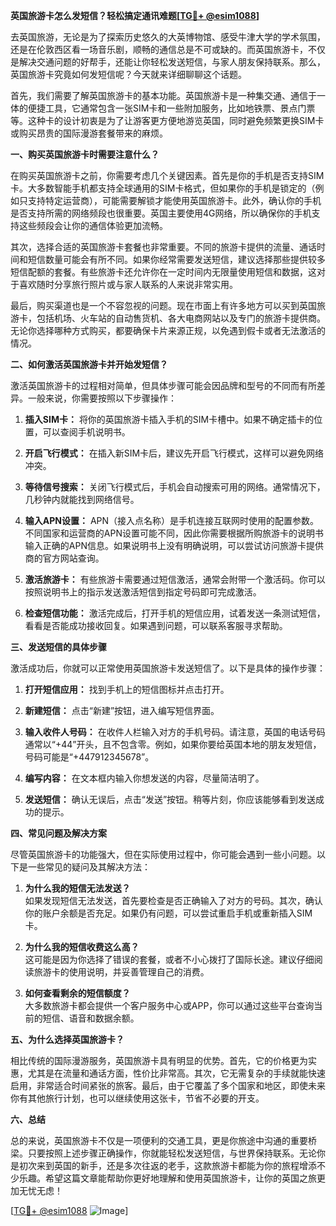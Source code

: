 **英国旅游卡怎么发短信？轻松搞定通讯难题[[TG💪+ @esim1088](https://t.me/s/esim1088)]**

去英国旅游，无论是为了探索历史悠久的大英博物馆、感受牛津大学的学术氛围，还是在伦敦西区看一场音乐剧，顺畅的通信总是不可或缺的。而英国旅游卡，不仅是解决交通问题的好帮手，还能让你轻松发送短信，与家人朋友保持联系。那么，英国旅游卡究竟如何发短信呢？今天就来详细聊聊这个话题。

首先，我们需要了解英国旅游卡的基本功能。英国旅游卡是一种集交通、通信于一体的便捷工具，它通常包含一张SIM卡和一些附加服务，比如地铁票、景点门票等。这种卡的设计初衷是为了让游客更方便地游览英国，同时避免频繁更换SIM卡或购买昂贵的国际漫游套餐带来的麻烦。

**一、购买英国旅游卡时需要注意什么？**

在购买英国旅游卡之前，你需要考虑几个关键因素。首先是你的手机是否支持SIM卡。大多数智能手机都支持全球通用的SIM卡格式，但如果你的手机是锁定的（例如只支持特定运营商），可能需要解锁才能使用英国旅游卡。此外，确认你的手机是否支持所需的网络频段也很重要。英国主要使用4G网络，所以确保你的手机支持这些频段会让你的通信体验更加流畅。

其次，选择合适的英国旅游卡套餐也非常重要。不同的旅游卡提供的流量、通话时间和短信数量可能会有所不同。如果你经常需要发送短信，建议选择那些提供较多短信配额的套餐。有些旅游卡还允许你在一定时间内无限量使用短信和数据，这对于喜欢随时分享旅行照片或与家人联系的人来说非常实用。

最后，购买渠道也是一个不容忽视的问题。现在市面上有许多地方可以买到英国旅游卡，包括机场、火车站的自动售货机、各大电商网站以及专门的旅游卡提供商。无论你选择哪种方式购买，都要确保卡片来源正规，以免遇到假卡或者无法激活的情况。

**二、如何激活英国旅游卡并开始发短信？**

激活英国旅游卡的过程相对简单，但具体步骤可能会因品牌和型号的不同而有所差异。一般来说，你需要按照以下步骤操作：

1. **插入SIM卡：** 将你的英国旅游卡插入手机的SIM卡槽中。如果不确定插卡的位置，可以查阅手机说明书。
   
2. **开启飞行模式：** 在插入新SIM卡后，建议先开启飞行模式，这样可以避免网络冲突。

3. **等待信号搜索：** 关闭飞行模式后，手机会自动搜索可用的网络。通常情况下，几秒钟内就能找到网络信号。

4. **输入APN设置：** APN（接入点名称）是手机连接互联网时使用的配置参数。不同国家和运营商的APN设置可能不同，因此你需要根据所购旅游卡的说明书输入正确的APN信息。如果说明书上没有明确说明，可以尝试访问旅游卡提供商的官方网站查询。

5. **激活旅游卡：** 有些旅游卡需要通过短信激活，通常会附带一个激活码。你可以按照说明书上的指示发送激活短信到指定号码即可完成激活。

6. **检查短信功能：** 激活完成后，打开手机的短信应用，试着发送一条测试短信，看看是否能成功接收回复。如果遇到问题，可以联系客服寻求帮助。

**三、发送短信的具体步骤**

激活成功后，你就可以正常使用英国旅游卡发送短信了。以下是具体的操作步骤：

1. **打开短信应用：** 找到手机上的短信图标并点击打开。

2. **新建短信：** 点击“新建”按钮，进入编写短信界面。

3. **输入收件人号码：** 在收件人栏输入对方的手机号码。请注意，英国的电话号码通常以“+44”开头，且不包含零。例如，如果你要给英国本地的朋友发短信，号码可能是“+447912345678”。

4. **编写内容：** 在文本框内输入你想发送的内容，尽量简洁明了。

5. **发送短信：** 确认无误后，点击“发送”按钮。稍等片刻，你应该能够看到发送成功的提示。

**四、常见问题及解决方案**

尽管英国旅游卡的功能强大，但在实际使用过程中，你可能会遇到一些小问题。以下是一些常见的疑问及其解决方法：

1. **为什么我的短信无法发送？**  
   如果发现短信无法发送，首先要检查是否正确输入了对方的号码。其次，确认你的账户余额是否充足。如果仍有问题，可以尝试重启手机或重新插入SIM卡。

2. **为什么我的短信收费这么高？**  
   这可能是因为你选择了错误的套餐，或者不小心拨打了国际长途。建议仔细阅读旅游卡的使用说明，并妥善管理自己的消费。

3. **如何查看剩余的短信额度？**  
   大多数旅游卡都会提供一个客户服务中心或APP，你可以通过这些平台查询当前的短信、语音和数据余额。

**五、为什么选择英国旅游卡？**

相比传统的国际漫游服务，英国旅游卡具有明显的优势。首先，它的价格更为实惠，尤其是在流量和通话方面，性价比非常高。其次，它无需复杂的手续就能快速启用，非常适合时间紧张的旅客。最后，由于它覆盖了多个国家和地区，即使未来你有其他旅行计划，也可以继续使用这张卡，节省不必要的开支。

**六、总结**

总的来说，英国旅游卡不仅是一项便利的交通工具，更是你旅途中沟通的重要桥梁。只要按照上述步骤正确操作，你就能轻松发送短信，与世界保持联系。无论你是初次来到英国的新手，还是多次往返的老手，这款旅游卡都能为你的旅程增添不少乐趣。希望这篇文章能帮助你更好地理解和使用英国旅游卡，让你的英国之旅更加无忧无虑！

[[TG💪+ @esim1088](https://t.me/s/esim1088) ![Image](https://i.postimg.cc/4NQfJmqS/Snipaste-2025-05-13-00-14-12.png)]